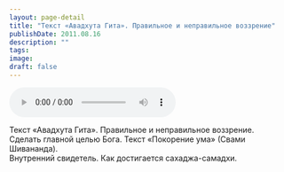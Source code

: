 ```yaml
---
layout: page-detail
title: "Текст «Авадхута Гита». Правильное и неправильное воззрение"
publishDate: 2011.08.16
description: ""
tags:
image:
draft: false
---
```


<audio title="2011.08.16 - Текст «Авадхута Гита». Правильное и неправильное воззрение.mp3" src="/upload/iblock/bb9/bb9e74a901db46ef411fd6438b9d8d14.mp3" controls=""></audio>

 Текст «Авадхута Гита». Правильное и неправильное воззрение.  
 Сделать главной целью Бога. Текст «Покорение ума» (Свами Шивананда).  
 Внутренний свидетель. Как достигается сахаджа-самадхи.  

  
